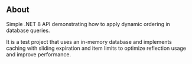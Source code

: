 ## About

Simple .NET 8 API demonstrating how to apply dynamic ordering in database queries.

It is a test project that uses an in-memory database and implements caching with sliding expiration and item limits to optimize reflection usage and improve performance. 